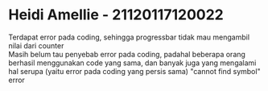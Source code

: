 # Heidi Amellie - 21120117120022

Terdapat error pada coding, sehingga progressbar tidak mau mengambil nilai dari counter <br>
Masih belum tau penyebab error pada coding, padahal beberapa orang berhasil menggunakan code yang sama, dan banyak 
juga yang mengalami hal serupa (yaitu error pada coding yang persis sama) "cannot find symbol" error
